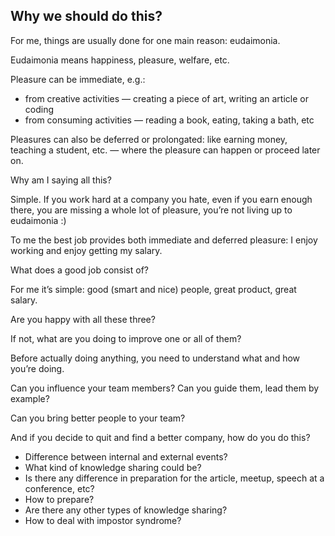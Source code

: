 ## Why we should do this?

For me, things are usually done for one main reason: eudaimonia.

Eudaimonia means happiness, pleasure, welfare, etc.

Pleasure can be immediate, e.g.:
 - from creative activities — creating a piece of art, writing an article or coding
 - from consuming activities — reading a book, eating, taking a bath, etc

Pleasures can also be deferred or prolongated: like earning money, teaching a student, etc. — where the pleasure can happen or proceed later on.

Why am I saying all this?

Simple. If you work hard at a company you hate, even if you earn enough there, you are missing a whole lot of pleasure, you’re not living up to eudaimonia :)

To me the best job provides both immediate and deferred pleasure: I enjoy working and enjoy getting my salary.

What does a good job consist of?

For me it’s simple: good (smart and nice) people, great product, great salary.

Are you happy with all these three?

If not, what are you doing to improve one or all of them?

Before actually doing anything, you need to understand what and how you’re doing.

Can you influence your team members? Can you guide them, lead them by example?

Can you bring better people to your team?

And if you decide to quit and find a better company, how do you do this?

- Difference between internal and external events?
- What kind of knowledge sharing could be?
- Is there any difference in preparation for the article, meetup, speech at a conference, etc?
- How to prepare?
- Are there any other types of knowledge sharing?
- How to deal with impostor syndrome?


